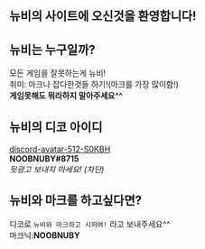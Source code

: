 ## 뉴비의 사이트에 오신것을 환영합니다!

## 뉴비는 누구일까?
모든 게임을 잘못하는게 뉴비!  
취미: 마크나 잡다한것들 하기!(마크를 가장 많이함!)  
**게임못해도 뭐라하지 말아주세요^^**
## 뉴비의 디코 아이디
[discord-avatar-512-S0KBH](https://user-images.githubusercontent.com/93894025/146706772-8354cbcd-c1cd-4ed9-8aca-d89f9710a3ca.png)  
**NOOBNUBY#8715**  
*뒷광고 보내지 마세요! (차단)*
## 뉴비와 마크를 하고싶다면?
디코로 ```뉴비와 마크하고 시퍼여!``` 라고 보내주세요^^  
마크닉:**NOOBNUBY**
